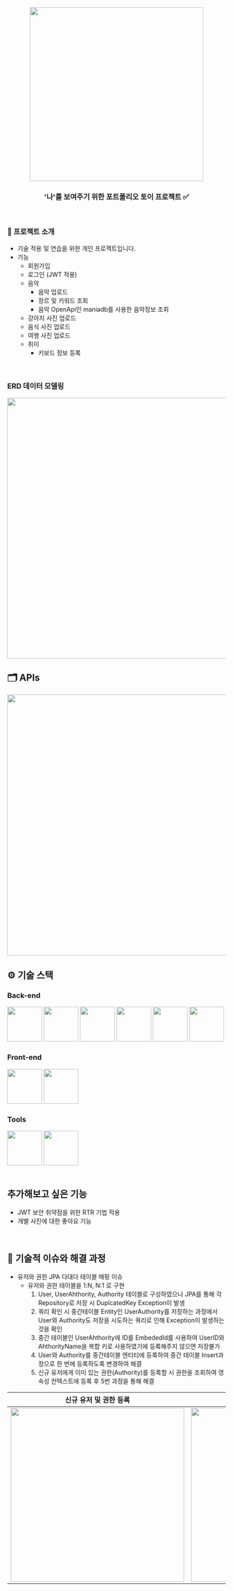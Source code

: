 <div align="center">

<!-- logo -->
<img src="https://search.pstatic.net/common/?src=http%3A%2F%2Fblogfiles.naver.net%2FMjAyNDA2MjBfMjI0%2FMDAxNzE4ODU0NjE2NTEx.EGlSQtG4A7foGqij66is5ReorZZlNs0FSQljZxpbqmcg.62caY61ZYGQ9Vo3D5N-OzibHQJWWgaiXPUZxYZqmW0og.JPEG%2FGettyImages-jv13450691_%25281%2529.jpg&type=sc960_832" width="400"/>

### '나'를 보여주기 위한 포트폴리오 토이 프로젝트 ✅

<!-- logo [<img src="https://img.shields.io/badge/-spring boot-important?style=flat&logo=spring-boot&logoColor=white" />]() 
[<img src="https://img.shields.io/badge/-spring boot jpa-important?style=flat&logo=java&logoColor=white" />]() 
[<img src="https://img.shields.io/badge/-notion-black?style=flat&logo=notion&logoColor=white" />]() 
[<img src="https://img.shields.io/badge/-java-yellow?style=flat&logo=java&logoColor=white" />]() 
[<img src="https://img.shields.io/badge/-Javascript-blue?style=flat&logo=JavaScript&logoColor=white" />]() 
[<img src="https://img.shields.io/badge/-Vue.js-blue?style=flat&logo=Vue.js&logoColor=white" />]() 
[<img src="https://img.shields.io/badge/MySQL-v8.0.37 -yellow?style=flat&logo=MySQL&logoColor=white" />]() -->
<br/> 

</div> 

### 📝 프로젝트 소개

- 기술 적용 및 연습을 위한 개인 프로젝트입니다.
- 기능
  + 회원가입
  + 로그인 (JWT 적용)
  + 음악
    + 음악 업로드
    + 장르 및 키워드 조회
    + 음악 OpenApi인 maniadb를 사용한 음악정보 조회
  + 강아지 사진 업로드
  + 음식 사진 업로드
  + 여행 사진 업로드
  + 취미
    + 키보드 정보 등록

<br />

### ERD 데이터 모델링
<img src="https://github.com/user-attachments/assets/59b0ca3d-89f3-4098-9087-f07223bc9c2e" width="600"/>

<br />

## 🗂️ APIs

<img src="https://github.com/user-attachments/assets/597f4bf5-9900-4352-927d-6085fc76d995" width="600"/>

<br />

## ⚙ 기술 스택
### Back-end
<div>
<img src="https://github.com/yewon-Noh/readme-template/blob/main/skills/Java.png?raw=true" width="80">
<img src="https://github.com/yewon-Noh/readme-template/blob/main/skills/SpringBoot.png?raw=true" width="80">
<img src="https://github.com/yewon-Noh/readme-template/blob/main/skills/SpringSecurity.png?raw=true" width="80">
<img src="https://github.com/yewon-Noh/readme-template/blob/main/skills/SpringDataJPA.png?raw=true" width="80">
<img src="https://github.com/yewon-Noh/readme-template/blob/main/skills/Mysql.png?raw=true" width="80">
<img src="https://github.com/yewon-Noh/readme-template/blob/main/skills/Redis.png?raw=true" width="80">
</div>

### Front-end
<div>
<img src="https://github.com/yewon-Noh/readme-template/blob/main/skills/JavaScript.png?raw=true" width="80">
<img src="https://github.com/user-attachments/assets/37851a02-8773-4c05-be06-f3653fe918d1" width="80">
</div>

### Tools
<div>
<img src="https://github.com/yewon-Noh/readme-template/blob/main/skills/Github.png?raw=true" width="80">
<img src="https://github.com/yewon-Noh/readme-template/blob/main/skills/Notion.png?raw=true" width="80">
</div>

<br />

## 추가해보고 싶은 기능
- JWT 보안 취약점을 위한 RTR 기법 적용
- 개별 사진에 대한 좋아요 기능

<br />

## 🤔 기술적 이슈와 해결 과정
- 유저와 권한 JPA 다대다 테이블 매핑 이슈
  + 유저와 권한 테이블을 1:N, N:1 로 구현
    1. User, UserAhthority, Authority 테이블로 구성하였으나 JPA를 통해 각 Repository로 저장 시 DuplcatedKey Exception이 발생
    2. 쿼리 확인 시 중간테이블 Entity인 UserAuthority를 저장하는 과정에서 User와 Authority도 저장을 시도하는 쿼리로 인해 Exception이 발생하는 것을 확인
    3. 중간 테이블인 UserAhthority에 ID를 EmbededId를 사용하여 UserID와 AhthorityName을 복합 키로 사용하였기에 등록해주지 않으면 저장불가
    4. User와 Authority를 중간테이블 엔티티에 등록하여 중간 테이블 Insert과정으로 한 번에 등록하도록 변경하여 해결
    5. 신규 유저에게 이미 있는 권한(Authority)를 등록할 시 권한을 조회하여 영속성 컨텍스트에 등록 후 5번 과정을 통해 해결

|신규 유저 및 권한 등록|신규 유저 등록|
|:---:|:---:|
|<img src="https://github.com/user-attachments/assets/cba5a685-4528-4c19-94aa-4ee7af16ade4" width="400"/>|<img src="https://github.com/user-attachments/assets/c6ede36d-64f9-48a7-ace2-ade62622bb5a" width="400"/>|
<!--- Jwt 탈취 취약점 보완
  + Jwt에 대한 공부를 하던 중 JWT의 취약점에 대한 공부를 통해 Security 코딩의 중요성을 발견
  + Access Token 외에 Refresh Token을 사용하는 RTR 기법을 적용
  + Refresh Token 저장을 위해 Redis를 도입하여 저장 -->
<br />
